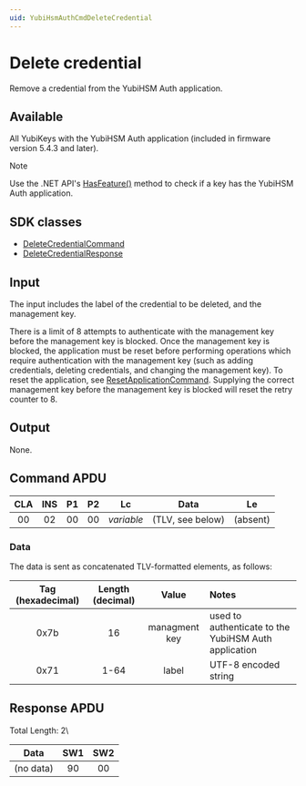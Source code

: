 ```yaml
---
uid: YubiHsmAuthCmdDeleteCredential
---
```


<!-- Copyright 2022 Yubico AB

Licensed under the Apache License, Version 2.0 (the "License");
you may not use this file except in compliance with the License.
You may obtain a copy of the License at

    http://www.apache.org/licenses/LICENSE-2.0

Unless required by applicable law or agreed to in writing, software
distributed under the License is distributed on an "AS IS" BASIS,
WITHOUT WARRANTIES OR CONDITIONS OF ANY KIND, either express or implied.
See the License for the specific language governing permissions and
limitations under the License. -->

# Delete credential

Remove a credential from the YubiHSM Auth application.

## Available

All YubiKeys with the YubiHSM Auth application (included in firmware version 5.4.3 and later).
> [!NOTE]
> Use the .NET API's [HasFeature()](xref:Yubico.YubiKey.YubiKeyFeatureExtensions.HasFeature%28Yubico.YubiKey.IYubiKeyDevice%2CYubico.YubiKey.YubiKeyFeature%29) method to check if a key has the YubiHSM Auth application.

## SDK classes

* [DeleteCredentialCommand](xref:Yubico.YubiKey.YubiHsmAuth.Commands.DeleteCredentialCommand)
* [DeleteCredentialResponse](xref:Yubico.YubiKey.YubiHsmAuth.Commands.DeleteCredentialResponse)

## Input

The input includes the label of the credential to be deleted, and the management key.

There is a limit of 8 attempts to authenticate with the management key before the management key is blocked. Once the management key is blocked, the application must be reset before performing operations which require authentication with the management key (such as adding credentials, deleting credentials, and changing the management key). To reset the application, see [ResetApplicationCommand](xref:YubiHsmAuthCmdResetApplication). Supplying the correct management key before the management key is blocked will reset the retry counter to 8.

## Output

None.

## Command APDU

| CLA | INS | P1 | P2 | Lc | Data | Le |
| :---: | :---: | :---: | :---: | :---: | :---: | :---: |
| 00 | 02 | 00 | 00 | *variable* | (TLV, see below) | (absent) |

### Data

The data is sent as concatenated TLV-formatted elements, as follows:

| Tag (hexadecimal) | Length (decimal) | Value | Notes |
| :---: | :---: | :---: | :--- |
| 0x7b | 16 | managment key | used to authenticate to the YubiHSM Auth application |
| 0x71 | 1-64 | label | UTF-8 encoded string |

## Response APDU

Total Length: 2\

| Data | SW1 | SW2 |
| :---: | :---: | :---: |
| (no data) | 90 | 00 |
